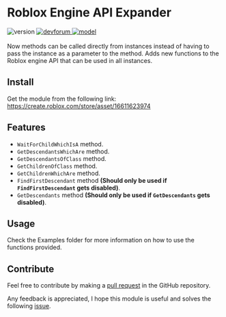 # Roblox Engine API Expander
![version](https://img.shields.io/badge/version-2.0.0-yellow)
<a href="https://devforum.roblox.com/t/roblox-engine-api-expander-v2/2863874">![devforum](https://img.shields.io/badge/docs-devforum-blue)
<a href="https://create.roblox.com/store/asset/16611623974">![model](https://img.shields.io/badge/model-marketplace-green)</a>
<br>
<br>
Now methods can be called directly from instances instead of having to pass the instance as a parameter to the method. Adds new functions to the Roblox engine API that can be used in all instances.

## Install
Get the module from the following link: https://create.roblox.com/store/asset/16611623974

## Features
- `WaitForChildWhichIsA` method.
- `GetDescendantsWhichAre` method.
- `GetDescendantsOfClass` method.
- `GetChildrenOfClass` method.
- `GetChildrenWhichAre` method.
- `FindFirstDescendant` method **(Should only be used if `FindFirstDescendant` gets disabled)**.
- `GetDescendants` method **(Should only be used if `GetDescendants` gets disabled)**.

## Usage
Check the Examples folder for more information on how to use the functions provided.

## Contribute
Feel free to contribute by making a [pull request](https://github.com/010DevX101/Roblox-Engine-API-Expander/pulls) in the GitHub repository.

Any feedback is appreciated, I hope this module is useful and solves the following [issue](https://devforum.roblox.com/t/proposal-to-add-new-complementing-methods-to-instancegetchildren-and-instancegetdescendants/2817747/).
